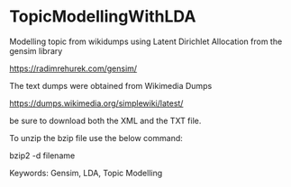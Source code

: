 # TopicModellingWithLDA
Modelling topic from wikidumps using Latent Dirichlet Allocation
from the gensim library

https://radimrehurek.com/gensim/

The text dumps were obtained from Wikimedia Dumps

https://dumps.wikimedia.org/simplewiki/latest/

be sure to download both the XML and the TXT file.

To unzip the bzip file use the below command:

bzip2 -d filename

Keywords: Gensim, LDA, Topic Modelling
